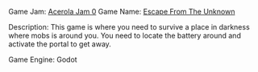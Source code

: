 Game Jam: [Acerola Jam 0](https://itch.io/jam/acerola-jam-0)
Game Name: [Escape From The Unknown](https://joxyy.itch.io/escape-from-the-unknown)

Description:
This game is where you need to survive a place in darkness where mobs is around you. You need to locate the battery around and activate the portal to get away.

Game Engine: Godot
